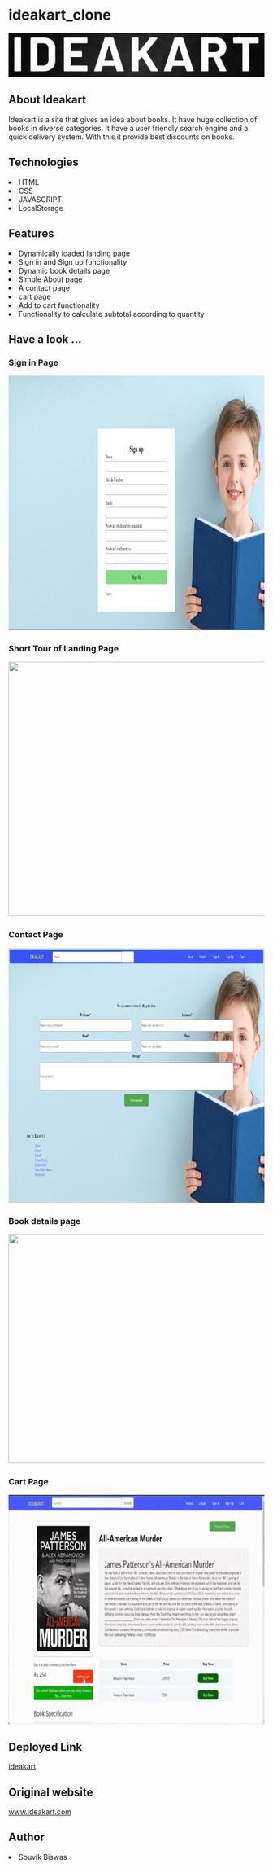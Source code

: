 # ideakart_clone


<img src="./img/1.png"/>

## About Ideakart
<p>Ideakart is a site that gives  an idea about  books. It have  huge collection of books in diverse categories.
It have a user friendly search engine and a quick delivery system. With this it provide best discounts on  books.  </p>

## Technologies 
<li> HTML </li>
<li> CSS </li>
<li> JAVASCRIPT </li>
<li> LocalStorage </li>

## Features

<li> Dynamically loaded landing page </li>
<li> Sign in and Sign up functionality </li>
<li> Dynamic book details page </li>
<li> Simple About page  </li>
<li> A contact page </li>
<li> cart page </li>
<li> Add to cart functionality </li>
<li> Functionality to calculate subtotal according to quantity</li>


## Have a look ...


###  Sign in Page

<img src="./img/sign.png" width="900px" height="500px"/>



###  Short Tour of Landing Page


<img src="./img/home.gif" width="900px" height="500px"/>


###  Contact Page

<img src="./img/contact.png" width="900px" height="500px"/>


###  Book details page


<img src="./img/book.gif" width="900px" height="450px"/>



### Cart Page


<img src="./img/cart.gif" width="900px" height="450px"/>

## Deployed Link
<a href="ubiquitous-sunshine-d0ac3f.netlify.app/">ideakart</a>

## Original website
<a href="https://ideakart.com/">www.ideakart.com</a>

## Author

<li>Souvik Biswas</li>


